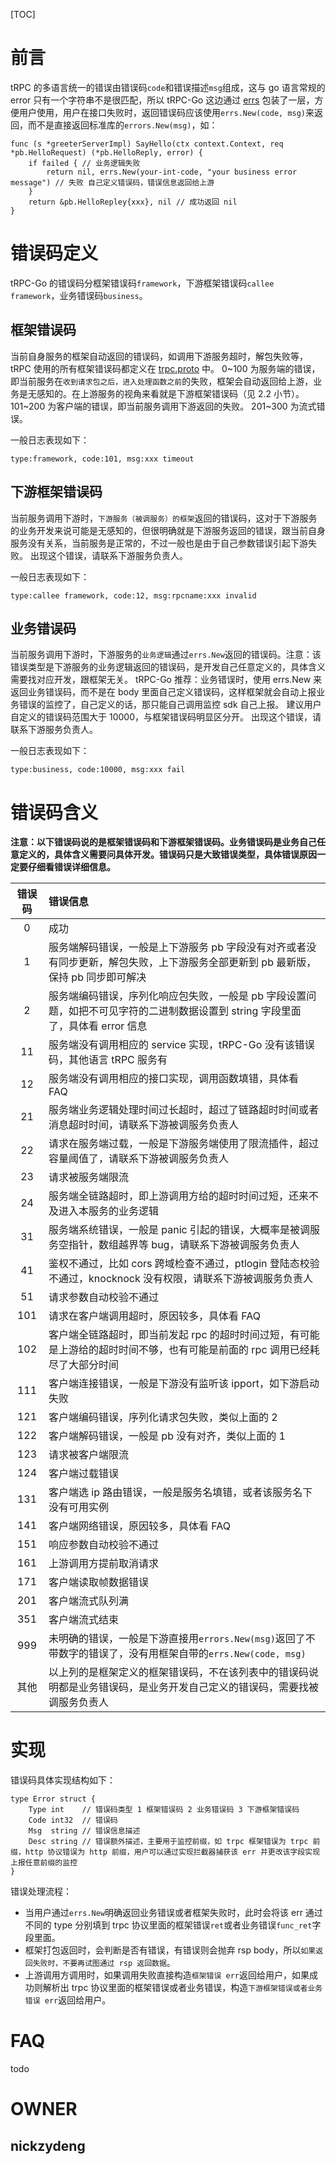 [TOC]



# 前言
tRPC 的多语言统一的错误由错误码`code`和错误描述`msg`组成，这与 go 语言常规的 error 只有一个字符串不是很匹配，所以 tRPC-Go 这边通过 [errs](https://git.woa.com/trpc-go/trpc-go/tree/master/errs) 包装了一层，方便用户使用，用户在接口失败时，返回错误码应该使用`errs.New(code, msg)`来返回，而不是直接返回标准库的`errors.New(msg)`，如：
```golang
func (s *greeterServerImpl) SayHello(ctx context.Context, req *pb.HelloRequest) (*pb.HelloReply, error) {
	if failed { // 业务逻辑失败
		return nil, errs.New(your-int-code, "your business error message") // 失败 自己定义错误码，错误信息返回给上游
	}
	return &pb.HelloRepley{xxx}, nil // 成功返回 nil
}
```

# 错误码定义
tRPC-Go 的错误码分框架错误码`framework`，下游框架错误码`callee framework`，业务错误码`business`。
## 框架错误码
当前自身服务的框架自动返回的错误码，如调用下游服务超时，解包失败等，tRPC 使用的所有框架错误码都定义在 [trpc.proto](https://git.woa.com/trpc/trpc-protocol/blob/master/trpc/proto/trpc.proto) 中。
0~100 为服务端的错误，即当前服务在`收到请求包之后，进入处理函数之前`的失败，框架会自动返回给上游，业务是无感知的。在上游服务的视角来看就是下游框架错误码（见 2.2 小节）。
101~200 为客户端的错误，即当前服务调用下游返回的失败。
201~300 为流式错误。

一般日志表现如下：
```golang
type:framework, code:101, msg:xxx timeout
```
## 下游框架错误码
当前服务调用下游时，`下游服务（被调服务）的框架`返回的错误码，这对于下游服务的业务开发来说可能是无感知的，但很明确就是下游服务返回的错误，跟当前自身服务没有关系，当前服务是正常的，不过一般也是由于自己参数错误引起下游失败。
出现这个错误，请联系下游服务负责人。

一般日志表现如下：
```golang
type:callee framework, code:12, msg:rpcname:xxx invalid
```
## 业务错误码
当前服务调用下游时，下游服务的`业务逻辑`通过`errs.New`返回的错误码。注意：该错误类型是下游服务的业务逻辑返回的错误码，是开发自己任意定义的，具体含义需要找对应开发，跟框架无关。
tRPC-Go 推荐：业务错误时，使用 errs.New 来返回业务错误码，而不是在 body 里面自己定义错误码，这样框架就会自动上报业务错误的监控了，自己定义的话，那只能自己调用监控 sdk 自己上报。
建议用户自定义的错误码范围大于 10000，与框架错误码明显区分开。
出现这个错误，请联系下游服务负责人。

一般日志表现如下：
```golang
type:business, code:10000, msg:xxx fail
```
# 错误码含义

**注意：以下错误码说的是框架错误码和下游框架错误码。业务错误码是业务自己任意定义的，具体含义需要问具体开发。错误码只是大致错误类型，具体错误原因一定要仔细看错误详细信息。**

| 错误码 | 错误信息 |
| :----: | :----   |
| 0 | 成功 |
| 1 | 服务端解码错误，一般是上下游服务 pb 字段没有对齐或者没有同步更新，解包失败，上下游服务全部更新到 pb 最新版，保持 pb 同步即可解决 |
| 2 | 服务端编码错误，序列化响应包失败，一般是 pb 字段设置问题，如把不可见字符的二进制数据设置到 string 字段里面了，具体看 error 信息 |
| 11 | 服务端没有调用相应的 service 实现，tRPC-Go 没有该错误码，其他语言 tRPC 服务有 |
| 12 | 服务端没有调用相应的接口实现，调用函数填错，具体看 FAQ |
| 21 | 服务端业务逻辑处理时间过长超时，超过了链路超时时间或者消息超时时间，请联系下游被调服务负责人 |
| 22 | 请求在服务端过载，一般是下游服务端使用了限流插件，超过容量阈值了，请联系下游被调服务负责人 |
| 23 | 请求被服务端限流 |
| 24 | 服务端全链路超时，即上游调用方给的超时时间过短，还来不及进入本服务的业务逻辑 |
| 31 | 服务端系统错误，一般是 panic 引起的错误，大概率是被调服务空指针，数组越界等 bug，请联系下游被调服务负责人 |
| 41 | 鉴权不通过，比如 cors 跨域检查不通过，ptlogin 登陆态校验不通过，knocknock 没有权限，请联系下游被调服务负责人 |
| 51 | 请求参数自动校验不通过 |
| 101 | 请求在客户端调用超时，原因较多，具体看 FAQ |
| 102 | 客户端全链路超时，即当前发起 rpc 的超时时间过短，有可能是上游给的超时时间不够，也有可能是前面的 rpc 调用已经耗尽了大部分时间 |
| 111 | 客户端连接错误，一般是下游没有监听该 ipport，如下游启动失败 |
| 121 | 客户端编码错误，序列化请求包失败，类似上面的 2 |
| 122 | 客户端解码错误，一般是 pb 没有对齐，类似上面的 1 |
| 123 | 请求被客户端限流 |
| 124 | 客户端过载错误 |
| 131 | 客户端选 ip 路由错误，一般是服务名填错，或者该服务名下没有可用实例 |
| 141 | 客户端网络错误，原因较多，具体看 FAQ |
| 151 | 响应参数自动校验不通过 |
| 161 | 上游调用方提前取消请求 |
| 171 | 客户端读取帧数据错误 |
| 201 | 客户端流式队列满 |
| 351 | 客户端流式结束 |
| 999 | 未明确的错误，一般是下游直接用`errors.New(msg)`返回了不带数字的错误了，没有用框架自带的`errs.New(code, msg)` |
| 其他 | 以上列的是框架定义的框架错误码，不在该列表中的错误码说明都是业务错误码，是业务开发自己定义的错误码，需要找被调服务负责人 |

# 实现
错误码具体实现结构如下：
```golang
type Error struct { 
	Type int    // 错误码类型 1 框架错误码 2 业务错误码 3 下游框架错误码
	Code int32  // 错误码
	Msg  string // 错误信息描述
	Desc string // 错误额外描述，主要用于监控前缀，如 trpc 框架错误为 trpc 前缀，http 协议错误为 http 前缀，用户可以通过实现拦截器捕获该 err 并更改该字段实现上报任意前缀的监控
}
```
错误处理流程：
- 当用户通过`errs.New`明确返回业务错误或者框架失败时，此时会将该 err 通过不同的 type 分别填到 trpc 协议里面的框架错误`ret`或者业务错误`func_ret`字段里面。
- 框架打包返回时，会判断是否有错误，有错误则会抛弃 rsp body，所以`如果返回失败时，不要再试图通过 rsp 返回数据`。
- 上游调用方调用时，如果调用失败直接构造`框架错误 err`返回给用户，如果成功则解析出 trpc 协议里面的框架错误或者业务错误，构造`下游框架错误或者业务错误 err`返回给用户。

# FAQ
todo

# OWNER
## nickzydeng